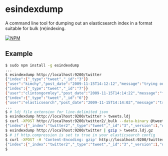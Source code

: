# esindexdump

A command line tool for dumping out an elasticsearch index in a format 
suitable for bulk (re)indexing.


[![NPM](https://nodei.co/npm/esindexdump.png)](https://nodei.co/npm/esindexdump/)


## Example

```sh
$ sudo npm install -g esindexdump
...
$ esindexdump http://localhost:9200/twitter
{"index":{"_type":"tweet","_id":"3"}}
{"user":"kimchy","post_date":"2009-11-15T14:12:12","message":"trying out Elastic Search"}
{"index":{"_type":"tweet","_id":"7"}}
{"user":"clintongormley","post_date":"2009-11-15T14:14:22","message":"fun!"}
{"index":{"_type":"tweet","_id":"6"}}
{"user":"elasticsearch","post_date":"2009-11-15T14:14:02","message":"try me out"}
...
$ # ldj file extension for line-delimited json
$ esindexdump http://localhost:9200/twitter > tweets.ldj
$ curl -XPOST http://localhost:9200/twitter2/_bulk --data-binary @tweets.dump
{"index":{"_index":"twitter2","_type":"tweet","_id":"3","_version":1,"ok":true}},{"index":...
$ esindexdump http://localhost:9200/twitter | gzip > tweets.ldj.gz
$ # if http.compression is set to true in your elasticsearch config
$ curl -XPOST -H 'Content-Encoding: gzip' http://localhost:9200/twitter2/_bulk --data-binary @tweets.ldj.gz
{"index":{"_index":"twitter2","_type":"tweet","_id":"3","_version":1,"ok":true}},{"index":...
$ 
```
